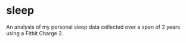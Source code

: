 # sleep
An analysis of my personal sleep data collected over a span of 2 years using a Fitbit Charge 2. 
